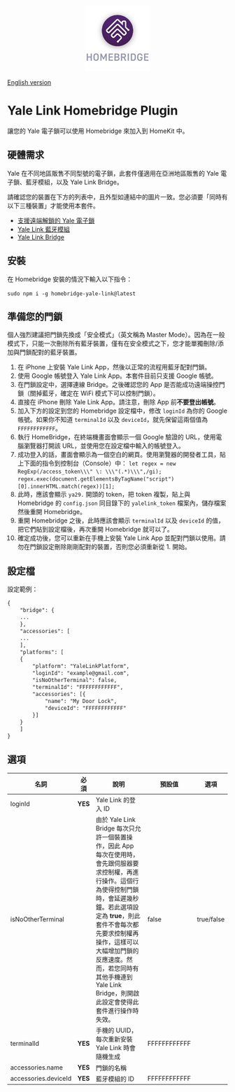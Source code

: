 
<p align="center">

<img src="https://github.com/homebridge/branding/raw/master/logos/homebridge-wordmark-logo-vertical.png" width="150">

</p>

[English version](./README.md)

# Yale Link Homebridge Plugin

讓您的 Yale 電子鎖可以使用 Homebridge 來加入到 HomeKit 中。

## 硬體需求

Yale 在不同地區販售不同型號的電子鎖，此套件僅適用在亞洲地區販售的 Yale 電子鎖、藍牙模組，以及 Yale Link Bridge。

請確認您的裝置在下方的列表中，且外型如連結中的圖片一致。您必須要「同時有以下三種裝置」才能使用本套件。

* [支援遠端解鎖的 Yale 電子鎖](https://www.yaletaiwanstore.com.tw/product_category/yale-link)
* [Yale Link 藍牙模組](https://www.yalehome.co.in/en/products/products-categories/smart-products/accessories/yale-link-bluetooth-module/)
* [Yale Link Bridge](https://www.yaletaiwanstore.com.tw/products/yale-link-bridge/)

## 安裝

在 Homebridge 安裝的情況下輸入以下指令：

`sudo npm i -g homebridge-yale-link@latest`

## 準備您的門鎖

個人強烈建議把門鎖先換成「安全模式」（英文稱為 Master Mode）。因為在一般模式下，只能一次刪除所有藍牙裝置，僅有在安全模式之下，您才能單獨刪除/添加與門鎖配對的藍牙裝置。

1. 在 iPhone 上安裝 Yale Link App，然後以正常的流程用藍牙配對門鎖。
2. 使用 Google 帳號登入 Yale Link App。本套件目前只支援 Google 帳號。
3. 在門鎖設定中，選擇連線 Bridge。之後確認您的 App 是否能成功遠端操控門鎖（關掉藍牙，確定在 WiFi 模式下可以控制門鎖）。
4. 直接在 iPhone 刪除 Yale Link App。請注意，刪除 App 前**不要登出帳號**。
5. 加入下方的設定到您的 Homebridge 設定檔中，修改 `loginId` 為你的 Google 帳號。如果你不知道 `terminalId` 以及 `deviceId`，就先保留這兩個值為 `FFFFFFFFFFFF`。
6. 執行 HomeBridge，在終端機畫面會顯示一個 Google 驗證的 URL，使用電腦瀏覽器打開該 URL，並使用您在設定檔中輸入的帳號登入。
7. 成功登入的話，畫面會顯示為一個空白的網頁。使用瀏覽器的開發者工具，貼上下面的指令到控制台（Console）中：
`let regex = new RegExp(/access_token\\\" \: \\\"(.*)\\\",/gi); regex.exec(document.getElementsByTagName("script")[0].innerHTML.match(regex))[1];`
8. 此時，應該會顯示 `ya29.` 開頭的 token，把 token 複製，貼上與 Homebridge 的 `config.json` 同目錄下的 `yalelink_token` 檔案內，儲存檔案然後重開 Homebridge。
9. 重開 Homebridge 之後，此時應該會顯示 `terminalId` 以及 `deviceId` 的值，把它們貼到設定檔後，再次重開 Homebridge 就可以了。
10. 確定成功後，您可以重新在手機上安裝 Yale Link App 並配對門鎖以使用。請勿在門鎖設定刪除剛剛配對的裝置，否則您必須重新從 1. 開始。

## 設定檔

設定範例：

```
{
    "bridge": {
    ...
    },
    "accessories": [
    ...
    ],
    "platforms": [
    {
        "platform": "YaleLinkPlatform",
        "loginId": "example@gmail.com",
        "isNoOtherTerminal": false,
        "terminalId": "FFFFFFFFFFFF",
        "accessories": [{
            "name": "My Door Lock",
            "deviceId": "FFFFFFFFFFFF"
        }]
    }
    ]
}
```

## 選項

| **名詞** | **必須** | **說明** | **預設值** | **選項** |
|----------------|--------------|-----------|-------------|-------------|
| loginId | **YES** | Yale Link 的登入 ID | 
| isNoOtherTerminal |  | 由於 Yale Link Bridge 每次只允許一個裝置操作，因此 App 每次在使用時，會先跟伺服器要求控制權，再進行操作。這個行為使得控制門鎖時，會延遲幾秒鐘。若此選項設定為 **true**，則此套件不會每次都先要求控制權再操作，這樣可以大幅增加門鎖的反應速度。然而，若您同時有其他手機連到 Yale Link Bridge，則開啟此設定會使得此套件進行操作時失效。 | false | true/false
| terminalId | **YES** | 手機的 UUID，每次重新安裝 Yale Link 時會隨機生成 | FFFFFFFFFFFF |
| accessories.name | **YES** | 門鎖的名稱 | |
| accessories.deviceId | **YES** | 藍牙模組的 ID | FFFFFFFFFFFF |